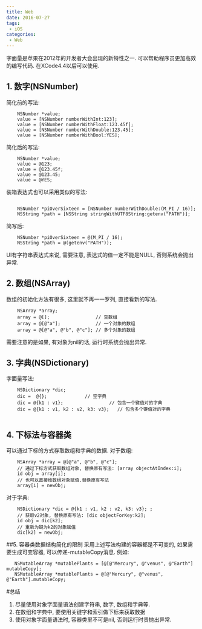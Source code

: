 ```yaml
---
title: Web
date: 2016-07-27
tags:
 - iOS
categories:
 - Web
---
```

字面量是苹果在2012年的开发者大会出现的新特性之一. 可以帮助程序员更加高效的编写代码. 在XCode4.4以后可以使用.

## 1. 数字(NSNumber)

简化前的写法:

```
    NSNumber *value;
    value = [NSNumber numberWithInt:123];
    value = [NSNumber numberWithFloat:123.45f];
    value = [NSNumber numberWithDouble:123.45];
    value = [NSNumber numberWithBool:YES];

```
简化后的写法:

```
    NSNumber *value;
    value = @123;
    value = @123.45f;
    value = @123.45;
    value = @YES;

```
装箱表达式也可以采用类似的写法:

```

    NSNumber *piOverSixteen = [NSNumber numberWithDouble:(M_PI / 16)];
    NSString *path = [NSString stringWithUTF8String:getenv("PATH")];

```

简写后:

```
    NSNumber *piOverSixteen = @(M_PI / 16);
    NSString *path = @(getenv("PATH"));
```

UI有字符串表达式来说, 需要注意, 表达式的值一定不能是NULL, 否则系统会抛出异常.

## 2. 数组(NSArray)

数组的初始化方法有很多, 这里就不再一一罗列, 直接看新的写法.

```
    NSArray *array;
    array = @[];                 // 空数组
    array = @[@"a"];             // 一个对象的数组
    array = @[@"a", @"b", @"c"]; // 多个对象的数组
```
需要注意的是如果, 有对象为nil的话, 运行时系统会抛出异常.
## 3. 字典(NSDictionary)
字面量写法:

```
    NSDictionary *dic;
    dic =  @{};              // 空字典
    dic = @{k1 : v1};                 // 包含一个键值对的字典
    dic = @{k1 : v1, k2 : v2, k3: v3};   // 包含多个键值对的字典
    

```
## 4. 下标法与容器类
可以通过下标的方式存取数组和字典的数据.
对于数组:

```
    NSArray *array = @[@"a", @"b", @"c"];
    // 通过下标方式获取数组对象, 替换原有写法: [array objectAtIndex:i];
    id obj = array[i];
    // 也可以直接维数组对象赋值.替换原有写法
    array[i] = newObj;
```
对于字典:

```
    NSDictionary *dic = @{k1 : v1, k2 : v2, k3: v3}; ;
    // 获取v2对象, 替换原有写法: [dic objectForKey:k2];
    id obj = dic[k2];
    // 重新为键为k2的对象赋值
    dic[k2] = newObj;
```
##5. 容器类数据结构简化的限制
采用上述写法构建的容器都是不可变的, 如果需要生成可变容器, 可以传递-mutableCopy消息. 例如:

```
   NSMutableArray *mutablePlants = [@[@"Mercury", @"venus", @"Earth"] mutableCopy];
   NSMutableArray *mutablePlants = @[@"Mercury", @"venus", @"Earth"].mutableCopy;
```

#总结
1. 尽量使用对象字面量语法创建字符串, 数字, 数组和字典等. 
2. 在数组和字典中, 要使用关键字和索引做下标来获取数据
3. 使用对象字面量语法时, 容器类里不可是nil, 否则运行时贵抛出异常.